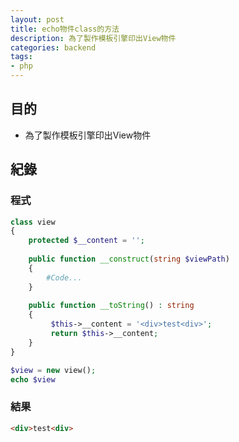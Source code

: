 ```yaml
---
layout: post
title: echo物件class的方法
description: 為了製作模板引擎印出View物件
categories: backend
tags:
- php
---
```

## 目的 ##

 - 為了製作模板引擎印出View物件
 <!-- more -->
 
## 紀錄 ##

### 程式 ###

```php
class view
{
    protected $__content = '';
    
    public function __construct(string $viewPath)
    {
        #Code...
    }
    
    public function __toString() : string
    {
         $this->__content = '<div>test<div>';
         return $this->__content;
    }
}
```

```php
$view = new view();
echo $view
```

### 結果 ###

```html
<div>test<div>
```
